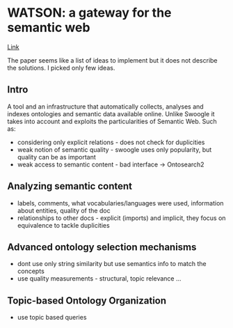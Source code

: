 # WATSON: a gateway for the semantic web

[Link](https://www.researchgate.net/publication/48989644_WATSON_a_gateway_for_the_semantic_web)

The paper seems like a list of ideas to implement but it does not describe the solutions. I picked only few ideas.

## Intro

A tool and an infrastructure that automatically collects, analyses and indexes ontologies and semantic data available online. Unlike Swoogle it takes into account and exploits the particularities of Semantic Web. Such as:
- considering only explicit relations - does not check for duplicities
- weak notion of semantic quality - swoogle uses only popularity, but quality can be as important
- weak access to semantic content - bad interface -> Ontosearch2

## Analyzing semantic content

- labels, comments, what vocabularies/languages were used, information about entities, quality of the doc
- relationships to other docs - explicit (imports) and implicit, they focus on equivalence to tackle duplicities

## Advanced ontology selection mechanisms

- dont use only string similarity but use semantics info to match the concepts
- use quality measurements - structural, topic relevance ...

## Topic-based Ontology Organization

- use topic based queries